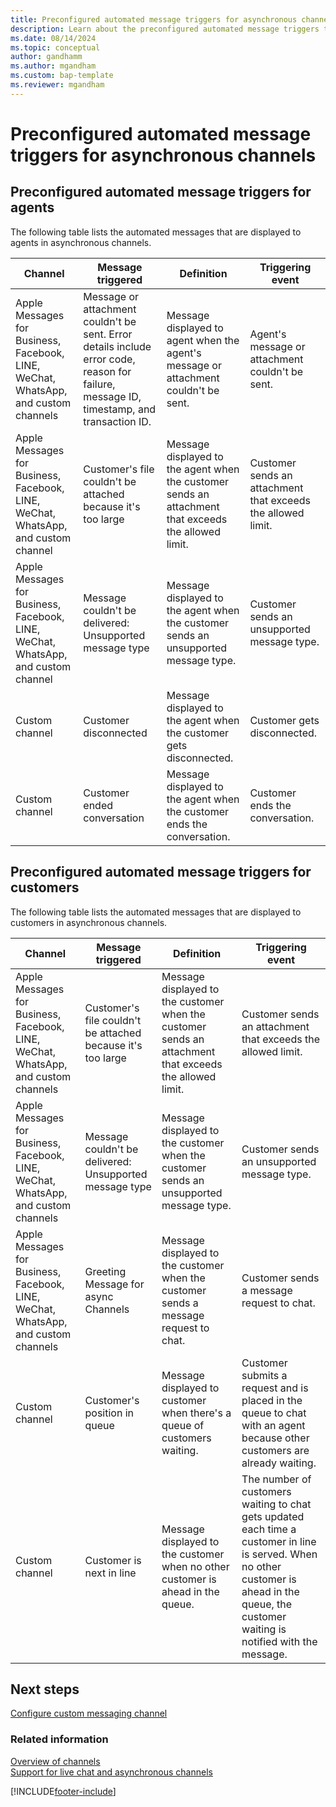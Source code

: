 ```yaml
---
title: Preconfigured automated message triggers for asynchronous channels
description: Learn about the preconfigured automated message triggers that are displayed to agents and customers in asynchronous channels in Omnichannel for Customer Service.
ms.date: 08/14/2024
ms.topic: conceptual
author: gandhamm
ms.author: mgandham
ms.custom: bap-template
ms.reviewer: mgandham
---
```

# Preconfigured automated message triggers for asynchronous channels

## Preconfigured automated message triggers for agents

The following table lists the automated messages that are displayed to agents in asynchronous channels.

|**Channel** | **Message triggered** | **Definition** | **Triggering event** |  
|-----------------|----------------|------------|-----------------|
|Apple Messages for Business, Facebook, LINE, WeChat, WhatsApp, and custom channels | Message or attachment couldn't be sent. Error details include error code, reason for failure, message ID, timestamp, and transaction ID.| Message displayed to agent when the agent's message or attachment couldn't be sent. | Agent's message or attachment couldn't be sent. |
|Apple Messages for Business, Facebook, LINE, WeChat, WhatsApp, and custom channel | Customer's file couldn't be attached because it's too large | Message displayed to the agent when the customer sends an attachment that exceeds the allowed limit. | Customer sends an attachment that exceeds the allowed limit.  |
|Apple Messages for Business, Facebook, LINE, WeChat, WhatsApp, and custom channel  | Message couldn't be delivered: Unsupported message type| Message displayed to the agent when the customer sends an unsupported message type. | Customer sends an unsupported message type. |
|Custom channel | Customer disconnected| Message displayed to the agent when the customer gets disconnected. |  Customer gets disconnected. |
|Custom channel|  Customer ended conversation | Message displayed to the agent when the customer ends the conversation. | Customer ends the conversation. |

## Preconfigured automated message triggers for customers

The following table lists the automated messages that are displayed to customers in asynchronous channels.

|**Channel** | **Message triggered** | **Definition** | **Triggering event** |  
|-----------------|----------------|------------|-----------------|
|Apple Messages for Business, Facebook, LINE, WeChat, WhatsApp, and custom channels | Customer's file couldn't be attached because it's too large |Message displayed to the customer when the customer sends an attachment that exceeds the allowed limit.   | Customer sends an attachment that exceeds the allowed limit.  |
|Apple Messages for Business, Facebook, LINE, WeChat, WhatsApp, and custom channels | Message couldn't be delivered: Unsupported message type | Message displayed to the customer when the customer sends an unsupported message type. |  Customer sends an unsupported message type. |
|Apple Messages for Business, Facebook, LINE, WeChat, WhatsApp, and custom channels |Greeting Message for async Channels | Message displayed to the customer when the customer sends a message request to chat. | Customer sends a message request to chat. |
|Custom channel| Customer's position in queue | Message displayed to customer when there's a queue of customers waiting. | Customer submits a request and is placed in the queue to chat with an agent because other customers are already waiting. |
|Custom channel| Customer is next in line |  Message displayed to the customer when no other customer is ahead in the queue. |  The number of customers waiting to chat gets updated each time a customer in line is served. When no other customer is ahead in the queue, the customer waiting is notified with the message. |

## Next steps

[Configure custom messaging channel](configure-custom-channel.md)  

### Related information

[Overview of channels](../use/channels.md)  
[Support for live chat and asynchronous channels](../use/channels.md)  

[!INCLUDE[footer-include](../../includes/footer-banner.md)]
